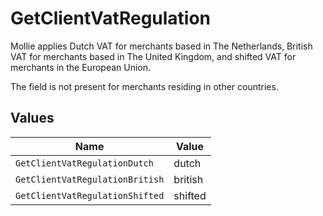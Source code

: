 # GetClientVatRegulation

Mollie applies Dutch VAT for merchants based in The Netherlands, British VAT for merchants based in The United
Kingdom, and shifted VAT for merchants in the European Union.

The field is not present for merchants residing in other countries.


## Values

| Name                            | Value                           |
| ------------------------------- | ------------------------------- |
| `GetClientVatRegulationDutch`   | dutch                           |
| `GetClientVatRegulationBritish` | british                         |
| `GetClientVatRegulationShifted` | shifted                         |
